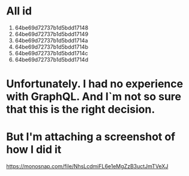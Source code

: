 # All id

1. 64be69d72737b1d5bdd17148
2. 64be69d72737b1d5bdd17149
3. 64be69d72737b1d5bdd1714a
4. 64be69d72737b1d5bdd1714b
5. 64be69d72737b1d5bdd1714c
6. 64be69d72737b1d5bdd1714d

# Unfortunately. I had no experience with GraphQL. And I`m not so sure that this is the right decision. 
# But I'm attaching a screenshot of how I did it 

https://monosnap.com/file/NhsLcdmiFL6e1eMgZzB3uctJmTVeXJ
